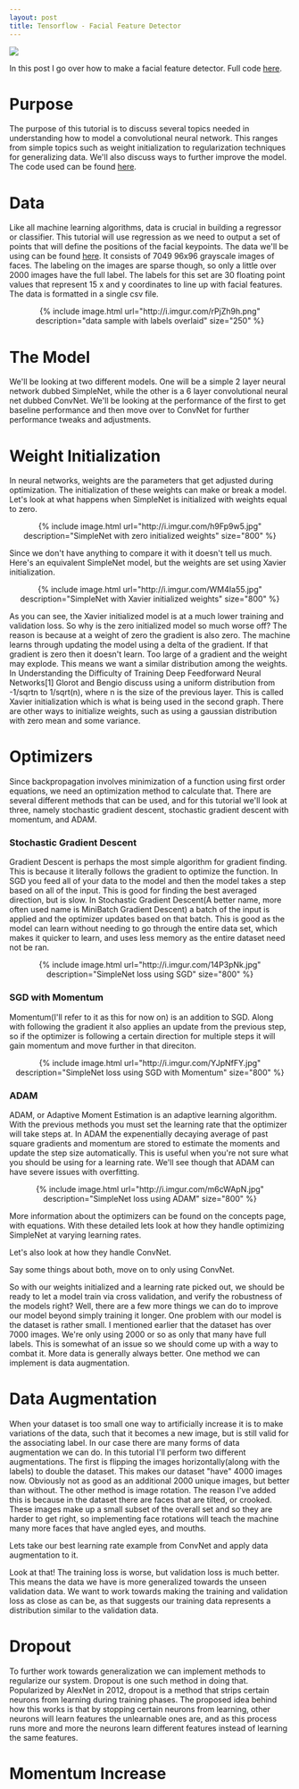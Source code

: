 ```yaml
---
layout: post
title: Tensorflow - Facial Feature Detector
---
```

![](http://i.imgur.com/90KjE6A.png?2)

In this post I go over how to make a facial feature detector. Full code [here](https://github.com/sdeck51/CNNTutorials/blob/master/7.%20FacialFeatureDetection_Tutorial/FaceDetector4.ipynb).

# Purpose
The purpose of this tutorial is to discuss several topics needed in understanding how to model a convolutional neural network. This ranges from simple topics such as weight initialization to regularization techniques for generalizing data. We'll also discuss ways to further improve the model. The code used can be found [here](https://github.com/sdeck51/CNNTutorials/blob/master/7.%20FacialFeatureDetection_Tutorial/FaceDetector4.ipynb).

# Data
Like all machine learning algorithms, data is crucial in building a regressor or classifier. This tutorial will use regression as we need to output a set of points that will define the positions of the facial keypoints. The data we'll be using can be found [here](https://www.kaggle.com/c/facial-keypoints-detection/data). It consists of 7049 96x96 grayscale images of faces. The labeling on the images are sparse though, so only a little over 2000 images have the full label. The labels for this set are 30 floating point values that represent 15 x and y coordinates to line up with facial features. The data is formatted in a single csv file.
<center>{% include image.html url="http://i.imgur.com/rPjZh9h.png"
description="data sample with labels overlaid" size="250" %}</center>

# The Model
We'll be looking at two different models. One will be a simple 2 layer neural network dubbed SimpleNet, while the other is a 6 layer convolutional neural net dubbed ConvNet. We'll be looking at the performance of the first to get baseline performance and then move over to ConvNet for further performance tweaks and adjustments.

# Weight Initialization
In neural networks, weights are the parameters that get adjusted during optimization. The initialization of these weights can make or break a model. Let's look at what happens when SimpleNet is initialized with weights equal to zero.

<center>{% include image.html url="http://i.imgur.com/h9Fp9w5.jpg"
description="SimpleNet with zero initialized weights" size="800" %}</center>

Since we don't have anything to compare it with it doesn't tell us much. Here's an equivalent SimpleNet model, but the weights are set using Xavier initialization.

<center>{% include image.html url="http://i.imgur.com/WM4Ia55.jpg"
description="SimpleNet with Xavier initialized weights" size="800" %}</center>

As you can see, the Xavier initialized model is at a much lower training and validation loss. So why is the zero initialized model so much worse off? The reason is because at a weight of zero the gradient is also zero. The machine learns through updating the model using a delta of the gradient. If that gradient is zero then it doesn't learn. Too large of a gradient and the weight may explode.  This means we want a similar distribution among the weights. In Understanding the Difficulty of Training Deep Feedforward Neural Networks[1] Glorot and Bengio discuss using a uniform distribution  from -1/sqrtn to 1/sqrt(n), where n is the size of the previous layer. This is called Xavier initialization which is what is being used in the second graph. There are other ways to initialize weights, such as using a gaussian distribution with zero mean and some variance.

# Optimizers
Since backpropagation involves minimization of a function using first order equations, we need an optimization method to calculate that. There are several different methods that can be used, and for this tutorial we'll look at three, namely stochastic gradient descent, stochastic gradient descent with momentum, and ADAM. 

### Stochastic Gradient Descent
Gradient Descent is perhaps the most simple algorithm for gradient finding. This is because it literally follows the gradient to optimize the function. In SGD you feed all of your data to the model and then the model takes a step based on all of the input. This is good for finding the best averaged direction, but is slow. In Stochastic Gradient Descent(A better name, more often used name is MiniBatch Gradient Descent) a batch of the input is applied and the optimizer updates based on that batch. This is good as the model can learn without needing to go through the entire data set, which makes it quicker to learn, and uses less memory as the entire dataset need not be ran.

<center>{% include image.html url="http://i.imgur.com/14P3pNk.jpg"
description="SimpleNet loss using SGD" size="800" %}</center>


### SGD with Momentum
Momentum(I'll refer to it as this for now on) is an addition to SGD. Along with following the gradient it also applies an update from the previous step, so if the optimizer is following a certain direction for multiple steps it will gain momentum and move further in that direciton.

<center>{% include image.html url="http://i.imgur.com/YJpNfFY.jpg"
description="SimpleNet loss using SGD with Momentum" size="800" %}</center>

### ADAM 
ADAM, or Adaptive Moment Estimation is an adaptive learning algorithm. With the previous methods you must set the learning rate that the optimizer will take steps at. In ADAM the expenentially decaying average of past square gradients and momentum are stored to estimate the moments and update the step size automatically. This is useful when you're not sure what you should be using for a learning rate. We'll see though that ADAM can have severe issues with overfitting.

<center>{% include image.html url="http://i.imgur.com/m6cWApN.jpg"
description="SimpleNet loss using ADAM" size="800" %}</center>

More information about the optimizers can be found on the concepts page, with equations. With these detailed lets look at how they handle optimizing SimpleNet at varying learning rates.



Let's also look at how they handle ConvNet.




Say some things about both, move on to only using ConvNet.

So with our weights initialized and a learning rate picked out, we should be ready to let a model train via cross validation, and verify the robustness of the models right? Well, there are a few more things we can do to improve our model beyond simply training it longer. One problem with our model is the dataset is rather small. I mentioned earlier that the dataset has over 7000 images. We're only using 2000 or so as only that many have full labels. This is somewhat of an issue so we should come up with a way to combat it. More data is generally always better. One method we can implement is data augmentation.

# Data Augmentation
When your dataset is too small one way to artificially increase it is to make variations of the data, such that it becomes a new image, but is still valid for the associating label. In our case there are many forms of data augmentation we can do. In this tutorial I'll perform two different augmentations. The first is flipping the images horizontally(along with the labels) to double the dataset. This makes our dataset "have" 4000 images now. Obviously not as good as an additional 2000 unique images, but better than without. The other method is image rotation. The reason I've added this is because in the dataset there are faces that are tilted, or crooked. These images make up a small subset of the overall set and so they are harder to get right, so implementing face rotations will teach the machine many more faces that have angled eyes, and mouths.

Lets take our best learning rate example from ConvNet and apply data augmentation to it.

Look at that! The training loss is worse, but validation loss is much better. This means the data we have is more generalized towards the unseen validation data. We want to work towards making the training and validation loss as close as can be, as that suggests our training data represents a distribution similar to the validation data.

# Dropout
To further work towards generalization we can implement methods to regularize our system. Dropout is one such method in doing that. Popularized by AlexNet in 2012, dropout is a method that strips certain neurons from learning during training phases. The proposed idea behind how this works is that by stopping certain neurons from learning, other neurons will learn features the unlearnable ones are, and as this process runs more and more the neurons learn different features instead of learning the same features. 

# Momentum Increase
